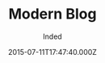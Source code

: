 ---
title: Modern Blog
github: https://github.com/inded/Jekyll_modern-blog
demo: https://inded.xyz/Jekyll_modern-blog/
author: Inded
ssg:
  - Jekyll
cms:
  - Markdown
date: 2015-07-11T17:47:40.000Z
description: A Modern, Clean, Jekyll Blog Layout based from codedrops
draft: true
publish_date: '2015-07-11T17:47:40Z'
update_date: '2017-06-26T18:07:42Z'
github_star: 249
github_fork: 314
---